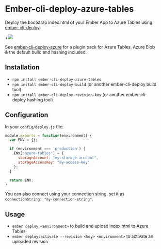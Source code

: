 # Ember-cli-deploy-azure-tables

Deploy the bootstrap index.html of your Ember App to Azure Tables using [ember-cli-deploy](https://github.com/ember-cli/ember-cli-deploy).

+[![](https://ember-cli-deploy.github.io/ember-cli-deploy-version-badges/plugins/ember-cli-deploy-azure-tables.svg)](http://ember-cli-deploy.github.io/ember-cli-deploy-version-badges/)

See [ember-cli-deploy-azure](https://github.com/duizendnegen/ember-cli-deploy-azure) for a plugin pack for Azure Tables, Azure Blob & the default build and hashing included.

## Installation

* `npm install ember-cli-deploy-azure-tables`
* `npm install ember-cli-deploy-build` (or another ember-cli-deploy build tool)
* `npm install ember-cli-deploy-revision-key` (or another ember-cli-deploy hashing tool)

## Configuration

In your `config/deploy.js` file:
```javascript
module.exports = function(environment) {
  var ENV = {};

  if (environment === 'production') {
    ENV["azure-tables"] = {
      storageAccount: "my-storage-account",
      storageAccessKey: "my-access-key"
    };
  }

  return ENV;
}
```

You can also connect using your connection string, set it as `connectionString: "my-connection-string"`.

## Usage

* `ember deploy <environment>` to build and upload index.html to Azure Tables
* `ember deploy:activate --revision <key> <environment>` to activate an uploaded revision
